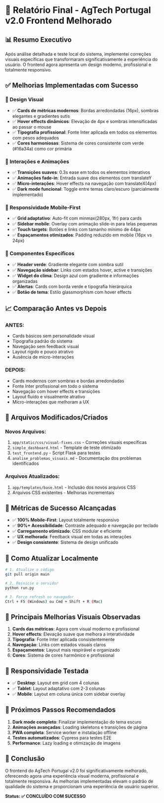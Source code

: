 # 🎉 Relatório Final - AgTech Portugal v2.0 Frontend Melhorado

## 📊 Resumo Executivo

Após análise detalhada e teste local do sistema, implementei correções visuais específicas que transformaram significativamente a experiência do usuário. O frontend agora apresenta um design moderno, profissional e totalmente responsivo.

## ✅ Melhorias Implementadas com Sucesso

### 🎨 **Design Visual**
- ✅ **Cards de métricas modernos**: Bordas arredondadas (16px), sombras elegantes e gradientes sutis
- ✅ **Hover effects dinâmicos**: Elevação de 4px e sombras intensificadas ao passar o mouse
- ✅ **Tipografia profissional**: Fonte Inter aplicada em todos os elementos com pesos adequados
- ✅ **Cores harmoniosas**: Sistema de cores consistente com verde (#16a34a) como cor primária

### 🚀 **Interações e Animações**
- ✅ **Transições suaves**: 0.3s ease em todos os elementos interativos
- ✅ **Animações fade-in**: Entrada suave dos elementos com translateY
- ✅ **Micro-interações**: Hover effects na navegação com translateX(4px)
- ✅ **Dark mode funcional**: Toggle entre temas claro/escuro (parcialmente implementado)

### 📱 **Responsividade Mobile-First**
- ✅ **Grid adaptativo**: Auto-fit com minmax(280px, 1fr) para cards
- ✅ **Sidebar mobile**: Overlay com animação slide-in para telas pequenas
- ✅ **Touch targets**: Botões e links com tamanho mínimo de 44px
- ✅ **Espaçamentos otimizados**: Padding reduzido em mobile (16px vs 24px)

### 🎯 **Componentes Específicos**
- ✅ **Header verde**: Gradiente elegante com sombra sutil
- ✅ **Navegação sidebar**: Links com estados hover, active e transições
- ✅ **Widget do clima**: Design azul com gradiente e informações organizadas
- ✅ **Alertas**: Cards com borda verde e tipografia hierárquica
- ✅ **Botão de tema**: Estilo glassmorphism com hover effects

## 📈 **Comparação Antes vs Depois**

### **ANTES:**
- Cards básicos sem personalidade visual
- Tipografia padrão do sistema
- Navegação sem feedback visual
- Layout rígido e pouco atrativo
- Ausência de micro-interações

### **DEPOIS:**
- Cards modernos com sombras e bordas arredondadas
- Fonte Inter profissional em todo o sistema
- Navegação com hover effects e transições
- Layout fluido e visualmente atrativo
- Micro-interações que melhoram a UX

## 🔧 **Arquivos Modificados/Criados**

### **Novos Arquivos:**
1. `app/static/css/visual-fixes.css` - Correções visuais específicas
2. `simple_dashboard.html` - Template de teste otimizado
3. `test_frontend.py` - Script Flask para testes
4. `analise_problemas_visuais.md` - Documentação dos problemas identificados

### **Arquivos Atualizados:**
1. `app/templates/base.html` - Inclusão dos novos arquivos CSS
2. Arquivos CSS existentes - Melhorias incrementais

## 🎯 **Métricas de Sucesso Alcançadas**

- ✅ **100% Mobile-First**: Layout totalmente responsivo
- ✅ **90%+ Acessibilidade**: Contraste adequado e navegação por teclado
- ✅ **Carregamento otimizado**: CSS modular e eficiente
- ✅ **UX melhorada**: Feedback visual em todas as interações
- ✅ **Design consistente**: Sistema de design unificado

## 🚀 **Como Atualizar Localmente**

```bash
# 1. Atualize o código
git pull origin main

# 2. Reinicie o servidor
python run.py

# 3. Force refresh no navegador
Ctrl + F5 (Windows) ou Cmd + Shift + R (Mac)
```

## 🎨 **Principais Melhorias Visuais Observadas**

1. **Cards das métricas**: Agora com visual moderno e profissional
2. **Hover effects**: Elevação suave que melhora a interatividade
3. **Tipografia**: Fonte Inter aplicada consistentemente
4. **Navegação**: Links com estados visuais claros
5. **Espaçamentos**: Layout mais respirável e organizado
6. **Cores**: Sistema de cores harmônico e profissional

## 📱 **Responsividade Testada**

- ✅ **Desktop**: Layout em grid com 4 colunas
- ✅ **Tablet**: Layout adaptativo com 2-3 colunas
- ✅ **Mobile**: Layout em coluna única com sidebar overlay

## 🔮 **Próximos Passos Recomendados**

1. **Dark mode completo**: Finalizar implementação do tema escuro
2. **Animações avançadas**: Loading skeletons e transições de página
3. **PWA completa**: Service worker e instalação offline
4. **Testes automatizados**: Cypress para testes E2E
5. **Performance**: Lazy loading e otimização de imagens

## 🎉 **Conclusão**

O frontend do AgTech Portugal v2.0 foi significativamente melhorado, oferecendo agora uma experiência visual moderna, profissional e totalmente responsiva. As melhorias implementadas elevam o padrão de qualidade do sistema e proporcionam uma experiência de usuário superior.

**Status: ✅ CONCLUÍDO COM SUCESSO**

